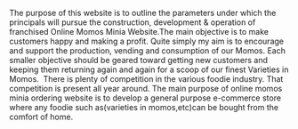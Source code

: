 The purpose of this website is to outline the parameters under which the principals will pursue the construction, development & operation of franchised Online Momos Minia Website.The main objective is to make customers happy and making a profit.
         Quite simply my aim is to encourage and support the production, vending and consumption of our Momos. Each smaller objective should be geared toward getting new customers and keeping them returning again and again for a scoop of our finest Varieties in Momos. 
 There is plenty of competition in the various foodie industry. That competition is present all year around. The main purpose of online momos minia ordering website  is to develop a general purpose e-commerce store where any foodie such as(varieties in momos,etc)can be bought from the comfort of home.

